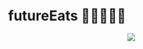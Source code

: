# futureEats 🍕🌮🍟🍔😋

<p align="center">
<img src="https://user-images.githubusercontent.com/60905493/90396171-1dd7e780-e06c-11ea-8e49-af79f0cbf436.png" />
</p>
